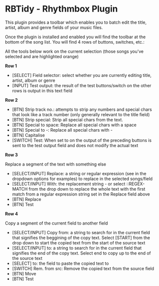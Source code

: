 RBTidy - Rhythmbox Plugin
=========================

This plugin provides a toolbar which enables you to batch edit the title, artist, album and genre fields of your music files.

Once the plugin is installed and enabled you will find the toolbar at the bottom of the song list. You will find 4 rows of buttons, switches, etc.:

All the tools below work on the current selection (those songs you've selected and are highlighted orange)

__Row 1__

- [SELECT] Field selector: select whether you are currently editing title, artist, album or genre
- [INPUT] Test output: the result of the test buttons/switch on the other rows is output in this text field

__Row 2__

- [BTN] Strip track no.: attempts to strip any numbers and special chars that look like a track number (only generally relevant to the title field)
- [BTN] Strip special: Strip all special chars from the text. 
- [BTN] Special to space: Replace all special chars with a space
- [BTN] Special to -: Replace all special chars with -
- [BTN] Capitalise
- [SWITCH] Test: When set to on the output of the preceding buttons is sent to the test output field and does not modify the actual text

__Row 3__

Replace a segment of the text with something else

- [SELECT/INPUT] Replace: a string or regular expression (see in the dropdown options for examples) to replace in the selected songs/field
- [SELECT/INPUT] With: the replacement string - or select ::REGEX-MATCH from the drop down to replace the whole text with the first match from a regular expression string set in the Replace field above
- [BTN] Replace
- [BTN] Test

__Row 4__

Copy a segment of the current field to another field

- [SELECT/INPUT] Copy from: a string to search for in the current field that signifies the beggining of the copy text. Select [START] from the drop down to start the copied text from the start of the source text
- [SELECT/INPUT] to: a string to search for in the current field that signifies the end of the copy text. Select end to copy up to the end of the source text
- [SELECT] to: the field to paste the copied text to
- [SWITCH] Rem. from src: Remove the copied text from the source field
- [BTN] Move
- [BTN] Test

